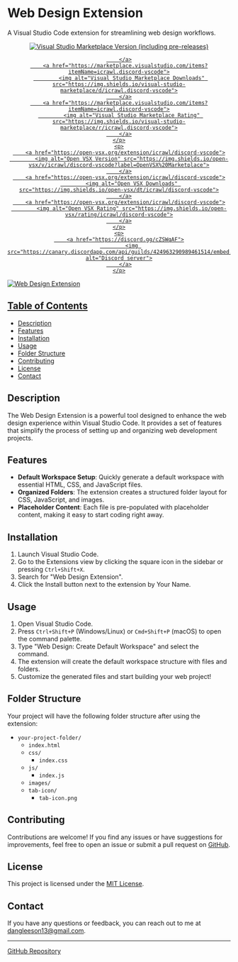 # Web Design Extension

A Visual Studio Code extension for streamlining web design workflows.

<div align="center">
	<p>
		<a href="https://marketplace.visualstudio.com/items?itemName=DanielG.web-design-extension">
			<img alt="Visual Studio Marketplace Version (including pre-releases)" src="https://img.shields.io/visual-studio-marketplace/v/DanielG.web-design-extension">

		</a>
		<a href="https://marketplace.visualstudio.com/items?itemName=icrawl.discord-vscode">
			<img alt="Visual Studio Marketplace Downloads" src="https://img.shields.io/visual-studio-marketplace/d/icrawl.discord-vscode">
		</a>
		<a href="https://marketplace.visualstudio.com/items?itemName=icrawl.discord-vscode">
			<img alt="Visual Studio Marketplace Rating" src="https://img.shields.io/visual-studio-marketplace/r/icrawl.discord-vscode">
		</a>
	</p>
	<p>
		<a href="https://open-vsx.org/extension/icrawl/discord-vscode">
			<img alt="Open VSX Version" src="https://img.shields.io/open-vsx/v/icrawl/discord-vscode?label=OpenVSX%20Marketplace">
		</a>
		<a href="https://open-vsx.org/extension/icrawl/discord-vscode">
			<img alt="Open VSX Downloads" src="https://img.shields.io/open-vsx/dt/icrawl/discord-vscode">
		</a>
		<a href="https://open-vsx.org/extension/icrawl/discord-vscode">
			<img alt="Open VSX Rating" src="https://img.shields.io/open-vsx/rating/icrawl/discord-vscode">
		</a>
	</p>
	<p>
		<a href="https://discord.gg/cZSWqAF">
			<img src="https://canary.discordapp.com/api/guilds/424963290989461514/embed.png" alt="Discord server">
		</a>
	</p>
</div>

![Web Design Extension](https://about.dang1114.repl.co/imagestorage/HTML,%20CSS,%20JS.png)

## Table of Contents

- [Description](#description)
- [Features](#features)
- [Installation](#installation)
- [Usage](#usage)
- [Folder Structure](#folder-structure)
- [Contributing](#contributing)
- [License](#license)
- [Contact](#contact)

## Description

The Web Design Extension is a powerful tool designed to enhance the web design experience within Visual Studio Code. It provides a set of features that simplify the process of setting up and organizing web development projects.

## Features

- **Default Workspace Setup**: Quickly generate a default workspace with essential HTML, CSS, and JavaScript files.
- **Organized Folders**: The extension creates a structured folder layout for CSS, JavaScript, and images.
- **Placeholder Content**: Each file is pre-populated with placeholder content, making it easy to start coding right away.

## Installation

1. Launch Visual Studio Code.
2. Go to the Extensions view by clicking the square icon in the sidebar or pressing `Ctrl+Shift+X`.
3. Search for "Web Design Extension".
4. Click the Install button next to the extension by Your Name.

## Usage

1. Open Visual Studio Code.
2. Press `Ctrl+Shift+P` (Windows/Linux) or `Cmd+Shift+P` (macOS) to open the command palette.
3. Type "Web Design: Create Default Workspace" and select the command.
4. The extension will create the default workspace structure with files and folders.
5. Customize the generated files and start building your web project!

## Folder Structure

Your project will have the following folder structure after using the extension:

- `your-project-folder/`
  - `index.html`
  - `css/`
    - `index.css`
  - `js/`
    - `index.js`
  - `images/`
  - `tab-icon/`
     - `tab-icon.png`

## Contributing

Contributions are welcome! If you find any issues or have suggestions for improvements, feel free to open an issue or submit a pull request on [GitHub](https://github.com/DanG4115/web-design-extension).

## License

This project is licensed under the [MIT License](LICENSE).

## Contact

If you have any questions or feedback, you can reach out to me at dangleeson13@gmail.com.

---
[GitHub Repository](https://github.com/DanG4115/web-design-extension)

